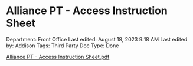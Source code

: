 # Alliance PT - Access Instruction Sheet

Department: Front Office
Last edited: August 18, 2023 9:18 AM
Last edited by: Addison
Tags: Third Party Doc
Type: Done

[Alliance PT - Access Instruction Sheet.pdf](Alliance%20PT%20-%20Access%20Instruction%20Sheet%20193b85ecdb1b47539055041ea95bc519/Alliance_PT_-_Access_Instruction_Sheet.pdf)